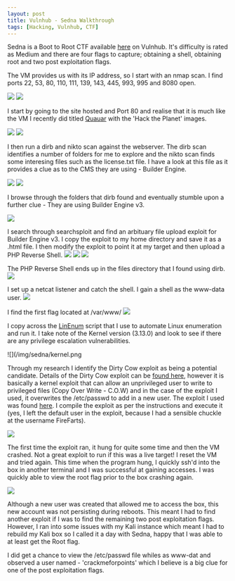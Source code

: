 ```yaml
---
layout: post
title: Vulnhub - Sedna Walkthrough
tags: [Hacking, Vulnhub, CTF]
---
```

Sedna is a Boot to Root CTF available [here](https://www.vulnhub.com/entry/hackfest2016-sedna,181/) on Vulnhub. It's difficulty is rated as Medium and there are four flags to capture; obtaining a shell, obtaining root and two post exploitation flags.

The VM provides us with its IP address, so I start with an nmap scan. I find ports 22, 53, 80, 110, 111, 139, 143, 445, 993, 995 and 8080 open.

![](/img/sedna/nmap1.png)
![](/img/sedna/nmap2.png)

I start by going to the site hosted and Port 80 and realise that it is much like the VM I recently did titled [Quauar](https://wjmccann.github.io/blog/2017/11/13/Quaoar-Walkthrough) with the 'Hack the Planet' images.

![](/img/sedna/web1.png)
![](/img/sedna/web2.png)

I then run a dirb and nikto scan against the webserver. The dirb scan identifies a number of folders for me to explore and the nikto scan finds some interesing files such as the license.txt file. I have a look at this file as it provides a clue as to the CMS they are using - Builder Engine.

![](/img/sedna/dirb.png)
![](/img/sedna/nikto.png)

I browse through the folders that dirb found and eventually stumble upon a further clue - They are using Builder Engine v3.

![](/img/sedna/be.png)

I search through searchsploit and find an arbituary file upload exploit for Builder Engine v3. I copy the exploit to my home directory and save it as a .html file. I then modify the exploit to point it at my target and then upload a PHP Reverse Shell. 
![](/img/sedna/searchsploit.png)
![](/img/sedna/exploit1.png)
![](/img/sedna/exploit2.png)

The PHP Reverse Shell ends up in the files directory that I found using dirb.
![](/img/sedna/exploit3.png)

I set up a netcat listener and catch the shell. I gain a shell as the www-data user.
![](/img/sedna/shell.png)

I find the first flag located at /var/www/
![](/img/sedna/flag1.png)

I copy across the [LinEnum]() script that I use to automate Linux enumeration and run it. I take note of the Kernel version (3.13.0) and look to see if there are any privilege escalation vulnerabilities. 

![](/img/sedna/kernel.png

Through my research I identify the Dirty Cow exploit as being a potential candidate. Details of the Dirty Cow exploit can be [found here](https://dirtycow.ninja/), however it is basically a kernel exploit that can allow an unprivileged user to write to privileged files (Copy Over Write - C.O.W) and in the case of the exploit I used, it overwrites the /etc/passwd to add in a new user. The exploit I used was found [here](https://www.exploit-db.com/exploits/40839/). I compile the exploit as per the instructions and execute it (yes, I left the default user in the exploit, because I had a sensible chuckle at the username FireFarts).

![](/img/sedna/dirtycow.png)

The first time the exploit ran, it hung for quite some time and then the VM crashed. Not a great exploit to run if this was a live target! I reset the VM and tried again. This time when the program hung, I quickly ssh'd into the box in another terminal and I was successful at gaining accesses. I was quickly able to view the root flag prior to the box crashing again.

![](/img/sedna/flag2.png)

Although a new user was created that allowed me to access the box, this new account was not persisting during reboots. This meant I had to find another exploit if I was to find the remaining two post exploitation flags. However, I ran into some issues with my Kali instance which meant I had to rebuild my Kali box so I called it a day with Sedna, happy that I was able to at least get the Root flag. 

I did get a chance to view the /etc/passwd file whiles as www-dat and observed a user named - 'crackmeforpoints' which I believe is a big clue for one of the post exploitation flags.

